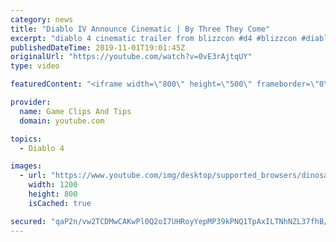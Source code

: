 ```yaml
---
category: news
title: "Diablo IV Announce Cinematic | By Three They Come"
excerpt: "diablo 4 cinematic trailer from blizzcon #d4 #blizzcon #diablo."
publishedDateTime: 2019-11-01T19:01:45Z
originalUrl: "https://youtube.com/watch?v=0vE3rAjtqUY"
type: video

featuredContent: "<iframe width=\"800\" height=\"500\" frameborder=\"0\" src=\"https://www.youtube.com/embed/0vE3rAjtqUY\" allow=\"accelerometer; autoplay; encrypted-media; gyroscope; picture-in-picture\" allowfullscreen></iframe>"

provider:
  name: Game Clips And Tips
  domain: youtube.com

topics:
  - Diablo 4

images:
  - url: "https://www.youtube.com/img/desktop/supported_browsers/dinosaur.png"
    width: 1200
    height: 800
    isCached: true

secured: "qaP2n/vw2TCDMwCAKwPl0Q2oI7UHRoyYepMP39kPNQ1TpAxILTNhNZL37fhB/XYn1GX3Cv9rIqQXZ6uTSFTcb01pgsMCXJwFmeH5N7nUh6piEH3OGxhTPVd7+86PvcZ3MDK//UqVz240EBZauXPl1+rKucDKOsffNtx1Pxld7Ooi0bf193QYyxTzitQX5NoPeH6HJRJVo1Q5IJTlvM+YDRlaWl0fHYXYzxRDwWm8FNHpWIGxmrRyHjIc4vZ47wkrO7b5yZnZjTa5JUvi3EuF3XzQkqayXh38YqhVO+1iG4JGrBOB+rjSu0+fTKm8lDLGJ1tyiOE6AplVAR+Wt1KQZNHlx//w3Z4c/BQkzPc4pK6w/Xv2/B/tGHJU7Y937Y7+BSgJcNqjfPihR+BZqYRV+Q==;n2t3AfmtL6mlzx1koT6Cxg=="
---
```


